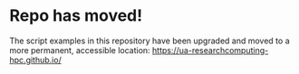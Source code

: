 # Repo has moved!
The script examples in this repository have been upgraded and moved to a more permanent, accessible location: https://ua-researchcomputing-hpc.github.io/
